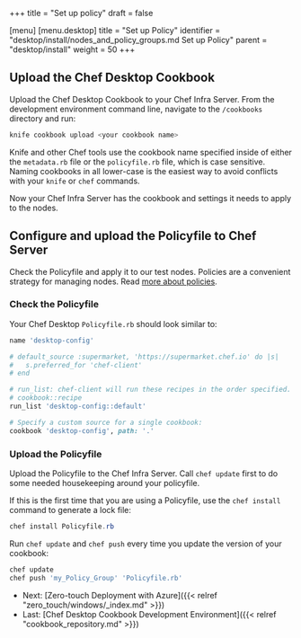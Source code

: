 +++
title = "Set up policy"
draft = false

[menu]
  [menu.desktop]
    title = "Set up Policy"
    identifier = "desktop/install/nodes_and_policy_groups.md Set up Policy"
    parent = "desktop/install"
    weight = 50
+++

## Upload the Chef Desktop Cookbook

Upload the Chef Desktop Cookbook to your Chef Infra Server. From the development environment command line, navigate to the `/cookbooks` directory and run:

```powershell
knife cookbook upload <your cookbook name>
```

Knife and other Chef tools use the cookbook name specified inside of either the `metadata.rb` file or the `policyfile.rb` file, which is case sensitive. Naming cookbooks in all lower-case is the easiest way to avoid conflicts with your `knife` or `chef` commands.

Now your Chef Infra Server has the cookbook and settings it needs to apply to the nodes.

## Configure and upload the Policyfile to Chef Server

Check the Policyfile and apply it to our test nodes. Policies are a convenient strategy for managing nodes. Read [more about policies](https://docs.chef.io/policy/).

### Check the Policyfile

Your Chef Desktop `Policyfile.rb` should look similar to:

```ruby
name 'desktop-config'

# default_source :supermarket, 'https://supermarket.chef.io' do |s|
#   s.preferred_for 'chef-client'
# end

# run_list: chef-client will run these recipes in the order specified.
# cookbook::recipe
run_list 'desktop-config::default'

# Specify a custom source for a single cookbook:
cookbook 'desktop-config', path: '.'
```

### Upload the Policyfile

Upload the Policyfile to the Chef Infra Server. Call `chef update` first to do some needed housekeeping around your policyfile.

If this is the first time that you are using a Policyfile, use the `chef install` command to generate a lock file:

```powershell
chef install Policyfile.rb
```

Run `chef update` and `chef push` every time you update the version of your cookbook:

```powershell
chef update
chef push 'my_Policy_Group' 'Policyfile.rb'
```

- Next: [Zero-touch Deployment with Azure]({{< relref "zero_touch/windows/_index.md" >}})
- Last: [Chef Desktop Cookbook Development Environment]({{< relref "cookbook_repository.md" >}})
